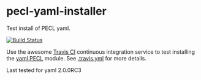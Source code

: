 pecl-yaml-installer
===================

Test install of PECL yaml.

[![Build Status](https://travis-ci.org/bd808/pecl-yaml-installer.png?branch=master)](https://travis-ci.org/bd808/pecl-yaml-installer)

Use the awesome [Travis CI][] continuous integration service to test
installing the [yaml PECL][] module. See [.travis.yml][] for more details.

Last tested for yaml 2.0.0RC3

[Travis CI]: http://about.travis-ci.org/
[yaml PECL]: http://pecl.php.net/package/yaml
[.travis.yml]: .travis.yml

